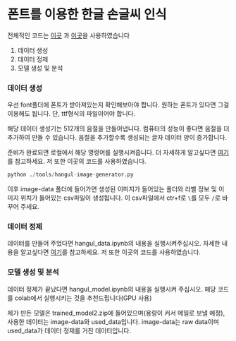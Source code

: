 <h1>폰트를 이용한 한글 손글씨 인식</h1>


전체적인 코드는 [이곳](https://github.com/MijeongJeon/KoreanClassification_Keras_Coreml) 과 [이곳](https://github.com/IBM/tensorflow-hangul-recognition)을 사용하였습니다



1. 데이터 생성
2. 데이터 정제
3. 모델 생성 및 분석



<h3>데이터 생성</h3>
우선 font폴더에 폰트가 받아져있는지 확인해보아야 합니다. 원하는 폰트가 있다면 그걸 이용해도 됩니다. 단, ttf형식의 파일이어야 합니다.


해당 데이터 생성기는 512개의 음절을 만들어냅니다. 컴퓨터의 성능이 좋다면 음절을 더 추가하여 만들 수 있습니다. 음절을 추가할수록 생성되는 글자 데이터 양이 증가합니다.

준비가 완료되면 로컬에서 해당 명령어를 실행시켜줍니다.
더 자세하게 알고싶다면 [여기](https://github.com/IBM/tensorflow-hangul-recognition)를 참고하세요. 저 또한 이곳의 코드를 사용하였습니다.

```py
python ./tools/hangul-image-generator.py
```

이후 image-data 폴더에 들어가면 생성된 이미지가 들어있는 폴더와 라벨 정보 및 이미지 위치가 들어있는 csv파일이 생성됩니다. 이 csv파일에서 ctr+f로 `\`를 모두 `/`로 바꾸어 주세요.



<h3>
    데이터 정제
</h3>

데이터를 만들어 주었다면 hangul_data.ipynb의 내용을 실행시켜주십시오.
자세한 내용을 알고싶다면 [여기](https://github.com/MijeongJeon/KoreanClassification_Keras_Coreml)를 참고하세요. 저 또한 이곳의 코드를 사용하였습니다.



<h3> 모델 생성 및 분석
</h3>

데이터 정제가 끝났다면 hangul_model.ipynb의 내용을 실행시켜 주십시오. 해당 코드를 colab에서 실행시키는 것을 추천드립니다(GPU 사용)

제가 만든 모델은 trained_model2.zip에 들어있으며(용량이 커서 메일로 보낼 예정), 사용한 데이터는 image-data와 used_data입니다. image-data는 raw data이며 used_data가 데이터 정제를 거친 데이터입니다.
